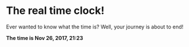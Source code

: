 # The real time clock!

Ever wanted to know what the time is? Well, your journey is about to end!

**The time is Nov 26, 2017, 21:23**